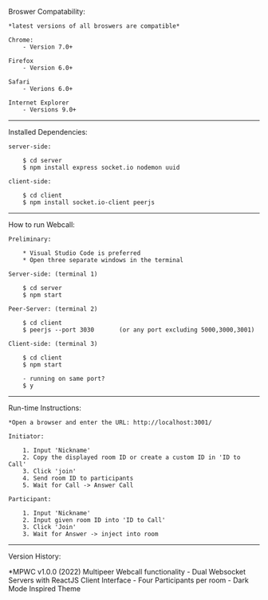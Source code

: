 Broswer Compatability: 

    *latest versions of all broswers are compatible*

    Chrome: 
        - Version 7.0+
    
    Firefox
        - Version 6.0+

    Safari
        - Verions 6.0+

    Internet Explorer
        - Versions 9.0+  
    
---------------------------------

Installed Dependencies:

    server-side:

        $ cd server
        $ npm install express socket.io nodemon uuid

    client-side:
        
        $ cd client
        $ npm install socket.io-client peerjs

---------------------------------

How to run Webcall:

    Preliminary:

        * Visual Studio Code is preferred 
        * Open three separate windows in the terminal
    
    Server-side: (terminal 1)

        $ cd server
        $ npm start
        
    Peer-Server: (terminal 2)
        
        $ cd client
        $ peerjs --port 3030       (or any port excluding 5000,3000,3001)

    Client-side: (terminal 3)

        $ cd client
        $ npm start

        - running on same port?
        $ y

---------------------------------

Run-time Instructions:

    *Open a browser and enter the URL: http://localhost:3001/

    Initiator:

        1. Input 'Nickname'
        2. Copy the displayed room ID or create a custom ID in 'ID to Call'
        3. Click 'join'
        4. Send room ID to participants
        5. Wait for Call -> Answer Call

    Participant:

        1. Input 'Nickname'
        2. Input given room ID into 'ID to Call'
        3. Click 'Join'
        3. Wait for Answer -> inject into room
        
---------------------------------

Version History:

   *MPWC v1.0.0 (2022)
      Multipeer Webcall functionality
      - Dual Websocket Servers with ReactJS Client Interface
      - Four Participants per room
      - Dark Mode Inspired Theme
